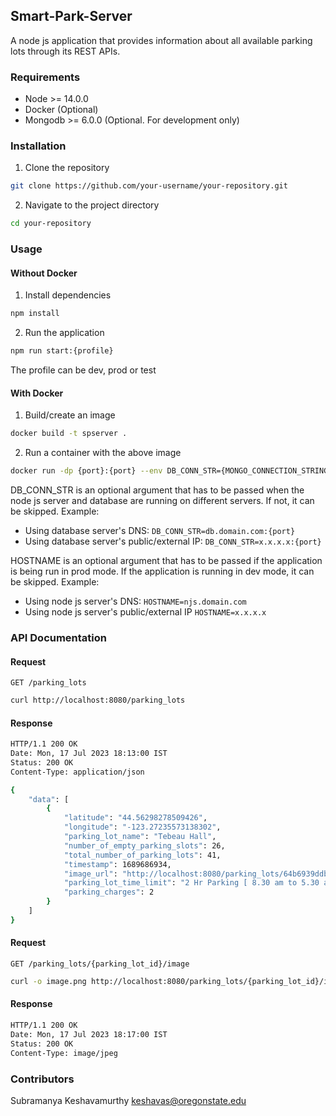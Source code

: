 ## Smart-Park-Server
A node js application that provides information about all available parking lots through its REST APIs.

### Requirements
* Node >= 14.0.0
* Docker (Optional)
* Mongodb >= 6.0.0 (Optional. For development only)

### Installation
1. Clone the repository
```sh
git clone https://github.com/your-username/your-repository.git
```
2. Navigate to the project directory
```sh
cd your-repository
```

### Usage
#### Without Docker
1. Install dependencies
```sh
npm install
```
2. Run the application
```sh
npm run start:{profile}
```
The profile can be dev, prod or test

#### With Docker
1. Build/create an image
```sh
docker build -t spserver .
```
2. Run a container with the above image
```sh
docker run -dp {port}:{port} --env DB_CONN_STR={MONGO_CONNECTION_STRING} HOSTNAME={NODE_JS_SERVER_HOSTNAME} --name spserver spserver 
```

DB_CONN_STR is an optional argument that has to be passed when the node js server and database are running on different servers.
If not, it can be skipped.
Example: 
* Using database server's DNS: `DB_CONN_STR=db.domain.com:{port}`
* Using database server's public/external IP: `DB_CONN_STR=x.x.x.x:{port}`

HOSTNAME is an optional argument that has to be passed if the application is being run in prod mode.
If the application is running in dev mode, it can be skipped.
Example:
* Using node js server's DNS: `HOSTNAME=njs.domain.com`
* Using node js server's public/external IP `HOSTNAME=x.x.x.x`

### API Documentation
#### Request
`GET /parking_lots`
```sh
curl http://localhost:8080/parking_lots
```
#### Response
```sh
HTTP/1.1 200 OK
Date: Mon, 17 Jul 2023 18:13:00 IST
Status: 200 OK
Content-Type: application/json

{
    "data": [
        {
            "latitude": "44.56298278509426",
            "longitude": "-123.27235573138302",
            "parking_lot_name": "Tebeau Hall",
            "number_of_empty_parking_slots": 26,
            "total_number_of_parking_lots": 41,
            "timestamp": 1689686934,
            "image_url": "http://localhost:8080/parking_lots/64b6939ddb1963c3c317dd20/image",
            "parking_lot_time_limit": "2 Hr Parking [ 8.30 am to 5.30 am]",
            "parking_charges": 2
        }
    ]
}
```

#### Request
`GET /parking_lots/{parking_lot_id}/image`
```sh
curl -o image.png http://localhost:8080/parking_lots/{parking_lot_id}/image
```
#### Response
```sh
HTTP/1.1 200 OK
Date: Mon, 17 Jul 2023 18:17:00 IST
Status: 200 OK
Content-Type: image/jpeg
```

### Contributors
Subramanya Keshavamurthy [keshavas@oregonstate.edu](mailto://keshavas@oregonstate.edu)
